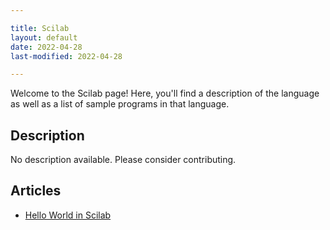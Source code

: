 ```yaml
---

title: Scilab
layout: default
date: 2022-04-28
last-modified: 2022-04-28

---
```


Welcome to the Scilab page! Here, you'll find a description of the language as well as a list of sample programs in that language.

## Description

No description available. Please consider contributing.

## Articles

- [Hello World in Scilab](https://sampleprograms.io/projects/hello-world/scilab)